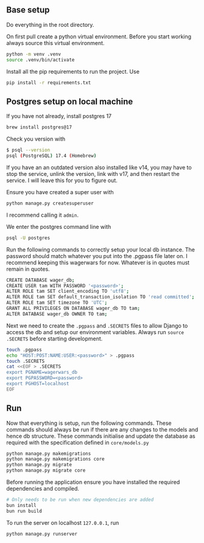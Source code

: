 ## Base setup

Do everything in the root directory.

On first pull create a python virtual environment. Before you start working always source this virtual environment.
```bash
python -m venv .venv
source .venv/bin/activate
```

Install all the pip requirements to run the project. Use
```bash
pip install -r requirements.txt
```

## Postgres setup on local machine

If you have not already, install postgres 17
```bash
brew install postgres@17
```

Check you version with
```bash
$ psql --version
psql (PostgreSQL) 17.4 (Homebrew)
```

If you have an an outdated version also installed like v14,
you may have to stop the service, unlink the version, link with v17,
and then restart the service. I will leave this for you to figure out.

Ensure you have created a super user with
```bash
python manage.py createsuperuser
```
I recommend calling it `admin`.

We enter the postgres command line with
```bash
psql -U postgres
```

Run the following commands to correctly setup your local db instance.
The password should match whatever you put into the .pgpass file later on.
I recommend keeping this wagerwars for now. Whatever is in quotes must remain in quotes.
```bash
CREATE DATABASE wager_db;
CREATE USER tam WITH PASSWORD '<password>';
ALTER ROLE tam SET client_encoding TO 'utf8';
ALTER ROLE tam SET default_transaction_isolation TO 'read committed';
ALTER ROLE tam SET timezone TO 'UTC';
GRANT ALL PRIVILEGES ON DATABASE wager_db TO tam;
ALTER DATABASE wager_db OWNER TO tam;
```

Next we need to create the `.pgpass` and `.SECRETS` files to allow Django to access
the db and setup our environment variables. Always run `source .SECRETS` before starting development.
```bash
touch .pgpass
echo "HOST:POST:NAME:USER:<password>" > .pgpass
touch .SECRETS
cat <<EOF > .SECRETS
export PGNAME=wagerwars_db
export PGPASSWORD=<password>
export PGHOST=localhost
EOF
```

## Run

Now that everything is setup, run the following commands. These commands should always be run if
there are any changes to the models and hence db structure. These commands initialise and update
the database as required with the specification defined in `core/models.py`
```bash
python manage.py makemigrations
python manage.py makemigrations core
python manage.py migrate
python manage.py migrate core
```

Before running the application ensure you have installed the required dependencies and compiled.
```bash
# Only needs to be run when new dependencies are added
bun install
bun run build
```

To run the server on localhost `127.0.0.1`, run
```bash
python manage.py runserver
```
